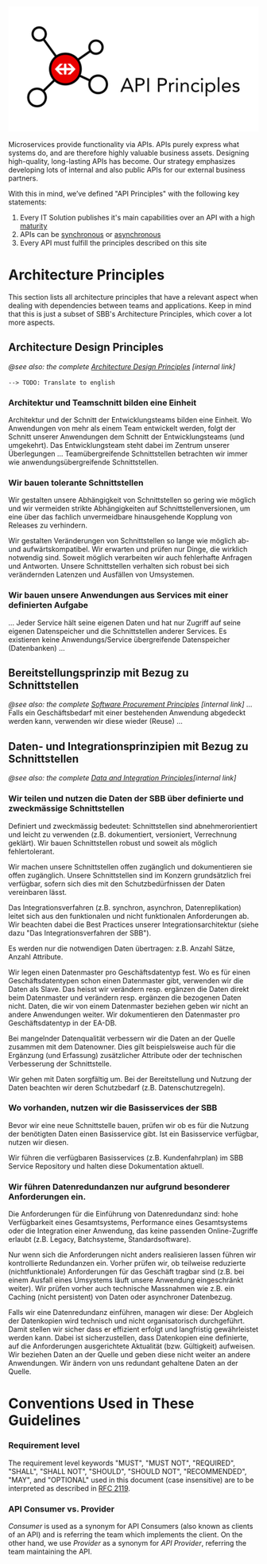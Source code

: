 ![API Principles](../img/API-Principles-Logo.jpg)

Microservices provide functionality via APIs. APIs purely express what systems do, and are therefore highly valuable business assets. Designing high-quality, long-lasting APIs has become. Our strategy emphasizes developing lots of internal and also public APIs for our external business partners.

With this in mind, we’ve defined "API Principles" with the following key statements:

1. Every IT Solution publishes it's main capabilities over an API with a high [maturity](maturity/maturity.md)
2. APIs can be [synchronous](synchronousdesign/synchronousdesign.md) or [asynchronous](asynchronousdesign/asynchronousdesign.md)
3. Every API must fulfill the principles described on this site

Architecture Principles
=======================

This section lists all architecture principles that have a relevant aspect when dealing with dependencies between teams and applications. Keep in mind that this is just a subset of SBB's Architecture Principles, which cover a lot more aspects.

## Architecture Design Principles
*@see also: the complete [Architecture Design Principles](https://sbb.sharepoint.com/teams/384/EA-eSpace/02_Querschnitt/06_Architekturprinzipien/GEP_Gestaltungsprinzip.pdf) \[internal link\]*

`--> TODO: Translate to english`

### Architektur und Teamschnitt bilden eine Einheit
Architektur und der Schnitt der Entwicklungsteams bilden eine Einheit. Wo Anwendungen von mehr als einem Team entwickelt werden, folgt der
Schnitt unserer Anwendungen dem Schnitt der Entwicklungsteams (und umgekehrt). Das Entwicklungsteam steht dabei im Zentrum unserer
Überlegungen ... Teamübergreifende Schnittstellen betrachten wir immer wie anwendungsübergreifende Schnittstellen.

### Wir bauen tolerante Schnittstellen
Wir gestalten unsere Abhängigkeit von Schnittstellen so gering wie möglich und wir vermeiden strikte Abhängigkeiten auf Schnittstellenversionen,
um eine über das fachlich unvermeidbare hinausgehende Kopplung von Releases zu verhindern.

Wir gestalten Veränderungen von Schnittstellen so lange wie möglich ab- und aufwärtskompatibel. Wir erwarten und prüfen nur Dinge, die
wirklich notwendig sind. Soweit möglich verarbeiten wir auch fehlerhafte Anfragen und Antworten. Unsere Schnittstellen verhalten sich robust bei
sich verändernden Latenzen und Ausfällen von Umsystemen.

### Wir bauen unsere Anwendungen aus Services mit einer definierten Aufgabe
... Jeder Service hält seine eigenen Daten und hat nur Zugriff auf seine eigenen Datenspeicher und die Schnittstellen anderer Services. Es
existieren keine Anwendungs/Service übergreifende Datenspeicher (Datenbanken) ...

## Bereitstellungsprinzip mit Bezug zu Schnittstellen
*@see also: the complete [Software Procurement Principles](https://sbb.sharepoint.com/teams/384/EA-eSpace/02_Querschnitt/06_Architekturprinzipien/BEP_Bereitstellungsprinzip.pdf) \[internal link\]*
... Falls ein Geschäftsbedarf mit einer bestehenden Anwendung abgedeckt werden kann, verwenden wir diese wieder (Reuse) ...

## Daten- und Integrationsprinzipien mit Bezug zu Schnittstellen
*@see also: the complete [Data and Integration Principles](https://sbb.sharepoint.com/teams/384/EA-eSpace/02_Querschnitt/06_Architekturprinzipien/DIP%20Daten-%20und%20Integrationsprinzip.pdf)\[internal link\]*

### Wir teilen und nutzen die Daten der SBB über definierte und zweckmässige Schnittstellen
Definiert und zweckmässig bedeutet: Schnittstellen sind abnehmerorientiert und leicht zu verwenden (z.B. dokumentiert, versioniert, Verrechnung geklärt). Wir bauen Schnittstellen robust und soweit als möglich fehlertolerant.

Wir machen unsere Schnittstellen offen zugänglich und dokumentieren sie offen zugänglich. Unsere Schnittstellen sind im Konzern grundsätzlich frei verfügbar, sofern sich dies mit den Schutzbedürfnissen der Daten vereinbaren lässt.

Das Integrationsverfahren (z.B. synchron, asynchron, Datenreplikation) leitet sich aus den funktionalen und nicht funktionalen
Anforderungen ab. Wir beachten dabei die Best Practices unserer Integrationsarchitektur (siehe dazu "Das Integrationsverfahren
der SBB").

Es werden nur die notwendigen Daten übertragen: z.B. Anzahl Sätze, Anzahl Attribute.

Wir legen einen Datenmaster pro Geschäftsdatentyp fest. Wo es für einen Geschäftsdatentypen schon einen Datenmaster gibt, verwenden wir die Daten als Slave. Das heisst wir verändern resp. ergänzen die Daten direkt beim Datenmaster und verändern resp. ergänzen die bezogenen Daten nicht. Daten, die wir von einem Datenmaster beziehen geben wir nicht an andere Anwendungen weiter. Wir dokumentieren den Datenmaster pro Geschäftsdatentyp in der EA-DB.

Bei mangelnder Datenqualität verbessern wir die Daten an der Quelle zusammen mit dem Datenowner. Dies gilt beispielsweise auch für die Ergänzung (und Erfassung) zusätzlicher Attribute oder der technischen Verbesserung der Schnittstelle.

Wir gehen mit Daten sorgfältig um. Bei der Bereitstellung und Nutzung der Daten beachten wir deren Schutzbedarf (z.B.
Datenschutzregeln).

### Wo vorhanden, nutzen wir die Basisservices der SBB
Bevor wir eine neue Schnittstelle bauen, prüfen wir ob es für die Nutzung der benötigten Daten einen Basisservice gibt. Ist ein Basisservice verfügbar, nutzen wir diesen.

Wir führen die verfügbaren Basisservices (z.B. Kundenfahrplan) im SBB Service Repository und halten diese Dokumentation
aktuell.

### Wir führen Datenredundanzen nur aufgrund besonderer Anforderungen ein.
Die Anforderungen für die Einführung von Datenredundanz sind: hohe Verfügbarkeit eines Gesamtsystems, Performance eines Gesamtsystems oder die Integration einer Anwendung, das keine passenden Online-Zugriffe erlaubt (z.B. Legacy, Batchsysteme, Standardsoftware).

Nur wenn sich die Anforderungen nicht anders realisieren lassen führen wir kontrollierte Redundanzen ein. Vorher prüfen wir, ob teilweise reduzierte (nichtfunktionale) Anforderungen für das Geschäft tragbar sind (z.B. bei einem Ausfall eines Umsystems läuft unsere Anwendung eingeschränkt weiter). Wir prüfen vorher auch technische Massnahmen wie z.B. ein Caching (nicht persistent) von Daten oder asynchroner Datenbezug.

Falls wir eine Datenredundanz einführen, managen wir diese: Der Abgleich der Datenkopien wird technisch und nicht organisatorisch durchgeführt. Damit stellen wir sicher dass
er effizient erfolgt und langfristig gewährleistet werden kann. Dabei ist sicherzustellen, dass Datenkopien eine definierte, auf die Anforderungen ausgerichtete Aktualität (bzw. Gültigkeit) aufweisen.
Wir beziehen Daten an der Quelle und geben diese nicht weiter an andere Anwendungen. Wir ändern von uns redundant gehaltene Daten an der Quelle.

Conventions Used in These Guidelines
====================================

### Requirement level
The requirement level keywords "MUST", "MUST NOT", "REQUIRED", "SHALL", "SHALL NOT", "SHOULD", "SHOULD NOT", "RECOMMENDED", "MAY", and "OPTIONAL" used in this document (case insensitive) are to be interpreted as described in [RFC 2119](https://www.ietf.org/rfc/rfc2119.txt).

### API Consumer vs. Provider
*Consumer* is used as a synonym for API Consumers (also known as clients of an API) and is referring the team which implements the client. On the other hand, we use *Provider* as a synonym for *API Provider*, referring the team maintaining the API.
